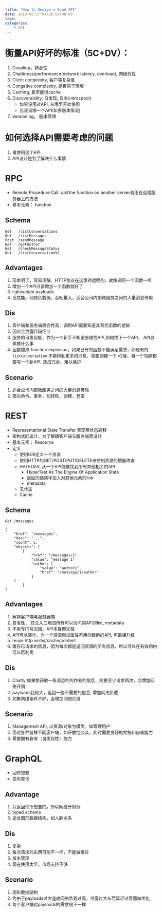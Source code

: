 ```yaml
---
title: "How to Design a Good API"
date: 2019-06-27T04:26:59+08:00
tags:
categories:
    - API
---
```


# 衡量API好坏的标准（5C+DV）：
1. Coupling，耦合性
2. Chattiness/performance(network latency, overload), 网络负载
3. Client complexity, 客户端复杂度
4. Congative complexity, 是否易于理解
5. Caching, 是否能够cache
6. Discoverability, 自发现, 自省(introspect)
    - 如果没用过API, 从哪里开始使用
    - 应该调哪一个API(如多版本情况)
7. Versioning， 版本管理

# 如何选择API需要考虑的问题
1. 谁使用这个API
2. API设计是为了解决什么事情

# RPC
- Remote Procedure Call: call the function on another server调用在远程服务器上的方法
- 基本元素： function

## Schema
```
Get   /listConversations
Get   /listMessages
Post  /sendMessage
Get   /getAuthor
Get   /checkMessageStatus
Get   /listConversationV2
```
## Advantages
1. 简单明了，容易理解，HTTP协议在这里时透明的，就像调用一个函数一样
2. 增加一个API只要增加一个函数就好了
3. lightweight payloads
3. 高性能，网络负载低，吞吐量大，适合公司内部微服务之间的大量消息传输

## Dis
1. 客户端和服务端耦合性高，调用API需要知道其背后函数的逻辑
2. 因此会泄露代码细节
3. 服务的可发现低，作为一个新手不知道去哪找API,如何找下一个API， API具体做什么事
4. 函数爆炸 function explosion，如果已有的函数不能满足需求，如现有的 `listConversation` 不能得到更多的消息，需要创建一个 v2版，每一个功能都要写一个新API, 造成冗余，难以维护

## Scenario
1. 适合公司内部微服务之间的大量消息传输
2. 面向命令，事务，如转账，创建，登录

# REST
- Representational State Transfer 表现层状态转移
- 架构式的设计，为了解耦客户端与服务端而设计
- 基本元素： Resource
- 定义
    - 使用URI定义一个资源
    - 使用HTTP的GET/POST/PUT/DELETE来控制资源的增删改查
    - HATEOAS: 从一个API能够找到所有其他相关的API
        - HyperTest As The Engine Of Application State
        - 返回的结果中加入对其他元素的link
        - metadata
    - 无状态
    - Cache


## Schema
```
Get /messages

{
    "href": "/messages",
    "desc": "...",
    "count": 5,
    "objects": [
        {
            "href": "/messages/1",
            "value": "message 1"
            "author: {
                "value": "author1",
                "href": "/message/1/author"
            }
    ]
        }
}
```

## Advantages
1. 解耦客户端与服务器端
2. 自省性， 在总入口增加所有可以访问的API的list, metadata
3. 不用专门写文档，API本身即文档
4. API可以演化，为一个资源增加属性不用创建新的API, 可直接升级
4. reuse http verbs/cache/content
5. 缓存已请求的信息，因为每次都是返回资源的所有信息，所以可以在有效期内可以再利用


## Dis
1. Chatty 如果想获取一条消息的的作者的信息，则要至少请求两次，会增加网络开销
2. payloads比较大，返回一些不需要的信息, 增加网络负载
3. 如果网络条件不好，会增加网络负担

## Scenario
1. Management API, 以资源/对象为模型，如管理用户
2. 面对各种各样不同客户端，如开放给公众，此时需要良好的文档和自省能力
3. 需要拥有自省（自发现性）能力

# GraphQL
- 回你想要
- 面向查询

## Advantage
1. 只返回你所想要的，所以网络开销低
2. typed schema
3. 适合图形数据结构，如人脉关系

## Dis
1. 复杂
2. 每次请求的东西可能不一样，不能做缓存
3. 版本管理
4. 现在使用太早，市场支持不够

## Scenario
1. 图形数据结构
2. 为由于payloads过大造成网络负载过高，带宽过大从而延迟过高而做优化
3. 每个客户端对payloads的需求很不一样